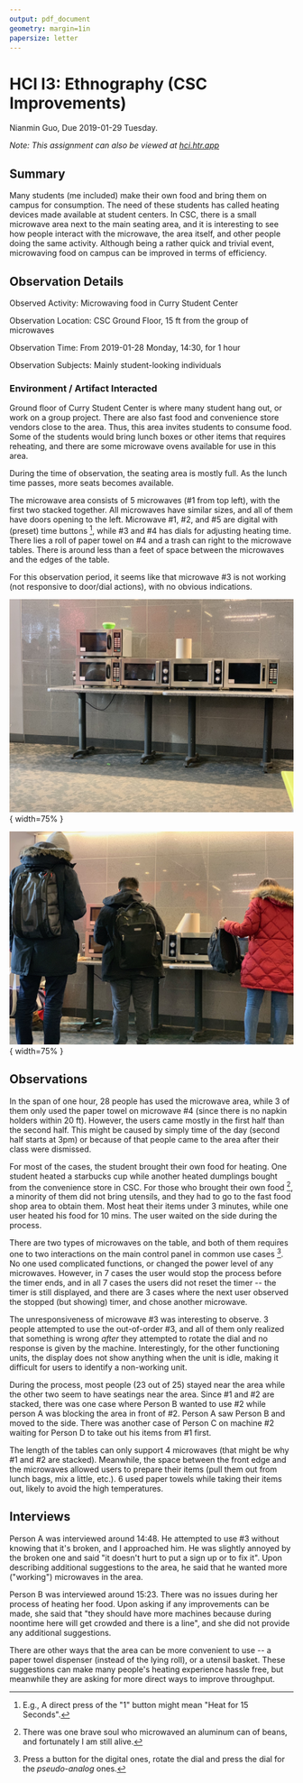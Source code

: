 ```yaml
---
output: pdf_document
geometry: margin=1in
papersize: letter
---
```


# HCI I3: Ethnography (CSC Improvements)

Nianmin Guo, Due 2019-01-29 Tuesday.

*Note: This assignment can also be viewed at [hci.htr.app](https://hci.htr.app/pages/I3-Ethnography)*

## Summary

Many students (me included) make their own food and bring them on campus for consumption. The need of these students has called heating devices made available at student centers. In CSC, there is a small microwave area next to the main seating area, and it is interesting to see how people interact with the microwave, the area itself, and other people doing the same activity. Although being a rather quick and trivial event, microwaving food on campus can be improved in terms of efficiency. 

## Observation Details

Observed Activity: Microwaving food in Curry Student Center

Observation Location: CSC Ground Floor, 15 ft from the group of microwaves

Observation Time: From 2019-01-28 Monday, 14:30, for 1 hour

Observation Subjects: Mainly student-looking individuals

### Environment / Artifact Interacted

Ground floor of Curry Student Center is where many student hang out, or work on a group project. There are also fast food and convenience store vendors close to the area. Thus, this area invites students to consume food. Some of the students would bring lunch boxes or other items that requires reheating, and there are some microwave ovens available for use in this area.

During the time of observation, the seating area is mostly full. As the lunch time passes, more seats becomes available. 

The microwave area consists of 5 microwaves (#1 from top left), with the first two stacked together. All microwaves have similar sizes, and all of them have doors opening to the left. Microwave #1, #2, and #5 are digital with (preset) time buttons [^1], while #3 and #4 has dials for adjusting heating time. There lies a roll of paper towel on #4 and a trash can right to the microwave tables. There is around less than a feet of space between the microwaves and the edges of the table.

For this observation period, it seems like that microwave #3 is not working (not responsive to door/dial actions), with no obvious indications.

![Microwave Area](../resources/i03/i03-p1-1.jpg){ width=75% }

![Microwave Area when Crowded](../resources/i03/i03-p1-2.jpg){ width=75% }

## Observations

In the span of one hour, 28 people has used the microwave area, while 3 of them only used the paper towel on microwave #4 (since there is no napkin holders within 20 ft). However, the users came mostly in the first half than the second half. This might be caused by simply time of the day (second half starts at 3pm) or because of that people came to the area after their class were dismissed. 

For most of the cases, the student brought their own food for heating. One student heated a starbucks cup while another heated dumplings bought from the convenience store in CSC. For those who brought their own food [^3], a minority of them did not bring utensils, and they had to go to the fast food shop area to obtain them. Most heat their items under 3 minutes, while one user heated his food for 10 mins. The user waited on the side during the process. 

There are two types of microwaves on the table, and both of them requires one to two interactions on the main control panel in common use cases [^2]. No one used complicated functions, or changed the power level of any microwaves. However, in 7 cases the user would stop the process before the timer ends, and in all 7 cases the users did not reset the timer -- the timer is still displayed, and there are 3 cases where the next user observed the stopped (but showing) timer, and chose another microwave.

The unresponsiveness of microwave #3 was interesting to observe. 3 people attempted to use the out-of-order #3, and all of them only realized that something is wrong *after* they attempted to rotate the dial and no response is given by the machine. Interestingly, for the other functioning units, the display does not show anything when the unit is idle, making it difficult for users to identify a non-working unit. 

During the process, most people (23 out of 25) stayed near the area while the other two seem to have seatings near the area. Since #1 and #2 are stacked, there was one case where Person B wanted to use #2 while person A was blocking the area in front of #2. Person A saw Person B and moved to the side. There was another case of Person C on machine #2 waiting for Person D to take out his items from #1 first. 

The length of the tables can only support 4 microwaves (that might be why #1 and #2 are stacked). Meanwhile, the space between the front edge and the microwaves allowed users to prepare their items (pull them out from lunch bags, mix a little, etc.). 6 used paper towels while taking their items out, likely to avoid the high temperatures. 

## Interviews

Person A was interviewed around 14:48. He attempted to use #3 without knowing that it's broken, and I approached him. He was slightly annoyed by the broken one and said "it doesn't hurt to put a sign up or to fix it". Upon describing additional suggestions to the area, he said that he wanted more ("working") microwaves in the area. 

Person B was interviewed around 15:23. There was no issues during her process of heating her food. Upon asking if any improvements can be made, she said that "they should have more machines because during noontime here will get crowded and there is a line", and she did not provide any additional suggestions. 

There are other ways that the area can be more convenient to use -- a paper towel dispenser (instead of the lying roll), or a utensil basket. These suggestions can make many people's heating experience hassle free, but meanwhile they are asking for more direct ways to improve throughput. 

[^1]: E.g., A direct press of the "1" button might mean "Heat for 15 Seconds". 
[^2]: Press a button for the digital ones, rotate the dial and press the dial for the *pseudo-analog* ones.
[^3]: There was one brave soul who microwaved an aluminum can of beans, and fortunately I am still alive.